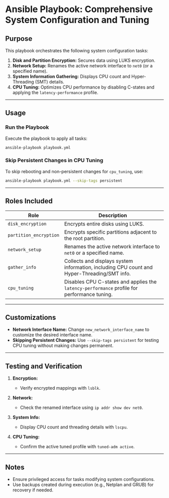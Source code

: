 # Ansible Playbook: Comprehensive System Configuration and Tuning

## **Purpose**

This playbook orchestrates the following system configuration tasks:
1. **Disk and Partition Encryption:** Secures data using LUKS encryption.
2. **Network Setup:** Renames the active network interface to `net0` (or a specified name).
3. **System Information Gathering:** Displays CPU count and Hyper-Threading (SMT) details.
4. **CPU Tuning:** Optimizes CPU performance by disabling C-states and applying the `latency-performance` profile.

---

## **Usage**

### **Run the Playbook**
Execute the playbook to apply all tasks:
```bash
ansible-playbook playbook.yml
```

### **Skip Persistent Changes in CPU Tuning**
To skip rebooting and non-persistent changes for `cpu_tuning`, use:
```bash
ansible-playbook playbook.yml --skip-tags persistent
```

---

## **Roles Included**

| Role                 | Description                                                                                 |
|----------------------|---------------------------------------------------------------------------------------------|
| `disk_encryption`    | Encrypts entire disks using LUKS.                                                          |
| `partition_encryption`| Encrypts specific partitions adjacent to the root partition.                               |
| `network_setup`      | Renames the active network interface to `net0` or a specified name.                        |
| `gather_info`        | Collects and displays system information, including CPU count and Hyper-Threading/SMT info.|
| `cpu_tuning`         | Disables CPU C-states and applies the `latency-performance` profile for performance tuning. |

---

## **Customizations**

- **Network Interface Name:** Change `new_network_interface_name` to customize the desired interface name.
- **Skipping Persistent Changes:** Use `--skip-tags persistent` for testing CPU tuning without making changes permanent.

---

## **Testing and Verification**

1. **Encryption:**
   - Verify encrypted mappings with `lsblk`.

2. **Network:**
   - Check the renamed interface using `ip addr show dev net0`.

3. **System Info:**
   - Display CPU count and threading details with `lscpu`.

4. **CPU Tuning:**
   - Confirm the active tuned profile with `tuned-adm active`.

---

## **Notes**

- Ensure privileged access for tasks modifying system configurations.
- Use backups created during execution (e.g., Netplan and GRUB) for recovery if needed.